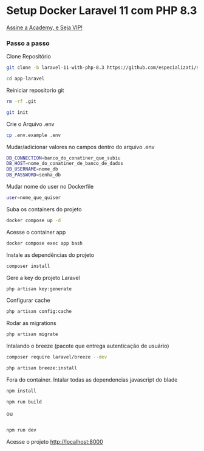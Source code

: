
# Setup Docker Laravel 11 com PHP 8.3
[Assine a Academy, e Seja VIP!](https://academy.especializati.com.br)

### Passo a passo
Clone Repositório
```sh
git clone -b laravel-11-with-php-8.3 https://github.com/especializati/setup-docker-laravel.git app-laravel
```
```sh
cd app-laravel
```

Reiniciar repositorio git
```sh
rm -rf .git
```
```sh
git init
```

Crie o Arquivo .env
```sh
cp .env.example .env
```

Mudar/adicionar valores no campos dentro do arquivo .env
```sh
DB_CONNECTION=banco_do_conatiner_que_subiu
DB_HOST=nome_do_conatiner_de_banco_de_dados
DB_USERNAME=nome_db
DB_PASSWORD=senha_db
```

Mudar nome do user no Dockerfile
```sh
user=nome_que_quiser
```

Suba os containers do projeto
```sh
docker compose up -d
```

Acesse o container app
```sh
docker compose exec app bash
```


Instale as dependências do projeto
```sh
composer install
```

Gere a key do projeto Laravel
```sh
php artisan key:generate
```

Configurar cache
```sh
php artisan config:cache
```

Rodar as migrations
```sh
php artisan migrate
```

Intalando o breeze (pacote que entrega autenticação de usuário)
```sh
composer require laravel/breeze --dev
```
```sh
php artisan breeze:install
```

Fora do container. Intalar todas as dependencias javascript do blade
```sh
npm install
```
```sh
npm run build
```
ou
```sh

npm run dev
```

Acesse o projeto
[http://localhost:8000](http://localhost:8000)
